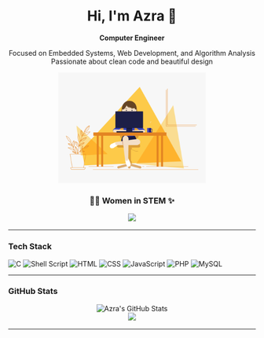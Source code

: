 <h1 align="center">Hi, I'm Azra 🫧</h1>

<p align="center"><strong>Computer Engineer</strong></p>

<p align="center">
  Focused on Embedded Systems, Web Development, and Algorithm Analysis<br />
  Passionate about clean code and beautiful design
</p>

<p align="center">
  <img src="./src.gif" alt="Animated GIF" width="300"/>
</p>

<h3 align="center">👩‍💻 <strong>Women in STEM ✨</strong></h3>

<p align="center">
  <img src="https://img.shields.io/badge/Women%20in%20STEM-Supporting-purple?style=for-the-badge&logo=academia&logoColor=white" />
</p> 

---

### Tech Stack

![C](https://img.shields.io/badge/C-00599C?style=for-the-badge&logo=c&logoColor=white)
![Shell Script](https://img.shields.io/badge/Shell_Script-121011?style=for-the-badge&logo=gnu-bash&logoColor=white)
![HTML](https://img.shields.io/badge/HTML5-E34F26?style=for-the-badge&logo=html5&logoColor=white)
![CSS](https://img.shields.io/badge/CSS3-1572B6?style=for-the-badge&logo=css3&logoColor=white)
![JavaScript](https://img.shields.io/badge/JavaScript-F7DF1E?style=for-the-badge&logo=javascript&logoColor=black)
![PHP](https://img.shields.io/badge/PHP-777BB4?style=for-the-badge&logo=php&logoColor=white)
![MySQL](https://img.shields.io/badge/MySQL-005C84?style=for-the-badge&logo=mysql&logoColor=white)


---

### GitHub Stats

<div align="center">
  <!-- GitHub Stats -->
  <img 
    src="https://github-readme-stats.vercel.app/api?username=azrakarakaya1&show_icons=true&count_private=true&theme=dracula&hide_border=true&bg_color=0D1117&title_color=E91E63&icon_color=FF6B9D&text_color=FFFFFF" 
    alt="Azra's GitHub Stats" 
  />
</div>

<div align="center">
  <!-- Top Languages -->
  <img 
  src="https://github-readme-stats.vercel.app/api/top-langs/?username=azrakarakaya1&layout=compact&langs_count=10&theme=dracula&hide_border=true&bg_color=0D1117&title_color=E91E63&text_color=FFFFFF" 
/>
</div>

---

